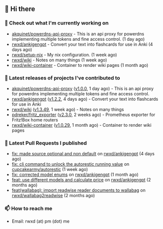 ## 👋 Hi there

### 👷 Check out what I'm currently working on


- [akquinet/powerdns-api-proxy](https://github.com/akquinet/powerdns-api-proxy) - This is an api proxy for powerdns implementing multiple tokens and fine access control. (1 day ago)
- [rwxd/ankigengpt](https://github.com/rwxd/ankigengpt) - Convert your text into flashcards for use in Anki (4 days ago)
- [rwxd/setup-nix](https://github.com/rwxd/setup-nix) - My nix configuration. (1 week ago)
- [rwxd/wiki](https://github.com/rwxd/wiki) - Notes on many things (1 week ago)
- [rwxd/wiki-container](https://github.com/rwxd/wiki-container) - Container to render wiki pages (1 month ago)

### 🔭 Latest releases of projects I've contributed to


- [akquinet/powerdns-api-proxy](https://github.com/akquinet/powerdns-api-proxy) ([v1.0.0](https://github.com/akquinet/powerdns-api-proxy/releases/tag/v1.0.0), 1 day ago) - This is an api proxy for powerdns implementing multiple tokens and fine access control.
- [rwxd/ankigengpt](https://github.com/rwxd/ankigengpt) ([v1.2.2](https://github.com/rwxd/ankigengpt/releases/tag/v1.2.2), 4 days ago) - Convert your text into flashcards for use in Anki
- [rwxd/wiki](https://github.com/rwxd/wiki) ([v1.3.49](https://github.com/rwxd/wiki/releases/tag/v1.3.49), 1 week ago) - Notes on many things
- [pdreker/fritz_exporter](https://github.com/pdreker/fritz_exporter) ([v2.3.0](https://github.com/pdreker/fritz_exporter/releases/tag/v2.3.0), 2 weeks ago) - Prometheus exporter for Fritz!Box home routers
- [rwxd/wiki-container](https://github.com/rwxd/wiki-container) ([v1.0.29](https://github.com/rwxd/wiki-container/releases/tag/v1.0.29), 1 month ago) - Container to render wiki pages

### 🔨 Latest Pull Requests I published


- [fix: made source optional and non default](https://github.com/rwxd/ankigengpt/pull/43) on [rwxd/ankigengpt](https://github.com/rwxd/ankigengpt) (4 days ago)
- [fix: cli command to unlock the autorestic running value](https://github.com/cupcakearmy/autorestic/pull/329) on [cupcakearmy/autorestic](https://github.com/cupcakearmy/autorestic) (1 week ago)
- [fix: corrected model enums](https://github.com/rwxd/ankigengpt/pull/23) on [rwxd/ankigengpt](https://github.com/rwxd/ankigengpt) (1 month ago)
- [feat: use different models and calculate price](https://github.com/rwxd/ankigengpt/pull/22) on [rwxd/ankigengpt](https://github.com/rwxd/ankigengpt) (2 months ago)
- [feat(wallabag): import readwise reader documents to wallabag](https://github.com/rwxd/wallabag2readwise/pull/81) on [rwxd/wallabag2readwise](https://github.com/rwxd/wallabag2readwise) (2 months ago)

### 📫 How to reach me

- Email: rwxd (at) pm (dot) me
